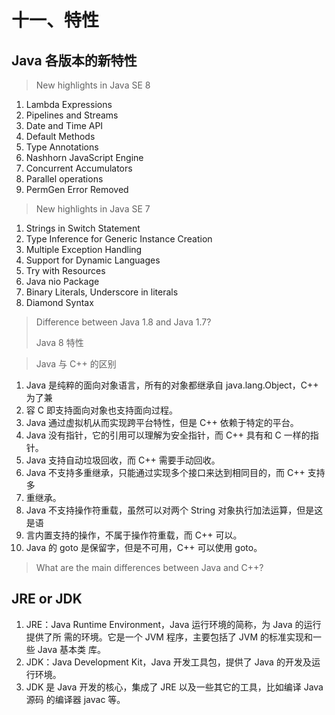 # 十一、特性

## Java 各版本的新特性

> New highlights in Java SE 8
1. Lambda Expressions
2. Pipelines and Streams
3. Date and Time API
4. Default Methods
5. Type Annotations
6. Nashhorn JavaScript Engine
7. Concurrent Accumulators
8. Parallel operations
9. PermGen Error Removed

> New highlights in Java SE 7
1. Strings in Switch Statement
2. Type Inference for Generic Instance Creation
3. Multiple Exception Handling
4. Support for Dynamic Languages
5. Try with Resources
6. Java nio Package
7. Binary Literals, Underscore in literals
8. Diamond Syntax

> Difference between Java 1.8 and Java 1.7?
> 
> Java 8 特性

> Java 与 C++ 的区别
1.    Java 是纯粹的面向对象语言，所有的对象都继承自 java.lang.Object，C++ 为了兼
2.    容 C 即支持面向对象也支持面向过程。
3.    Java 通过虚拟机从而实现跨平台特性，但是 C++ 依赖于特定的平台。
4.    Java 没有指针，它的引用可以理解为安全指针，而 C++ 具有和 C 一样的指针。
5.    Java 支持自动垃圾回收，而 C++ 需要手动回收。
6.    Java 不支持多重继承，只能通过实现多个接口来达到相同目的，而 C++ 支持多
7.    重继承。
8.    Java 不支持操作符重载，虽然可以对两个 String 对象执行加法运算，但是这是语
9.    言内置支持的操作，不属于操作符重载，而 C++ 可以。
10.    Java 的 goto 是保留字，但是不可用，C++ 可以使用 goto。

> What are the main differences between Java and C++?
   
## JRE or JDK

1. JRE：Java Runtime Environment，Java 运行环境的简称，为 Java 的运行提供了所 需的环境。它是一个 JVM 程序，主要包括了 JVM 的标准实现和一些 Java 基本类 库。
2. JDK：Java Development Kit，Java 开发工具包，提供了 Java 的开发及运行环境。
3. JDK 是 Java 开发的核心，集成了 JRE 以及一些其它的工具，比如编译 Java 源码 的编译器 javac 等。






